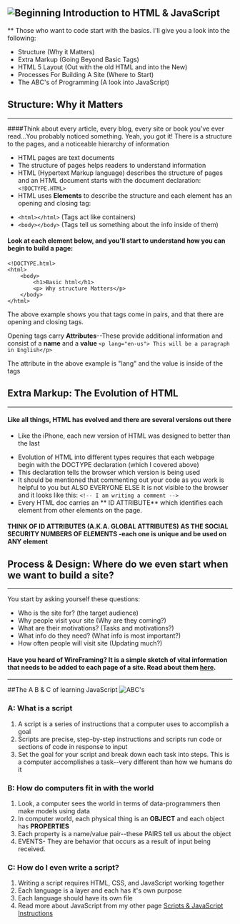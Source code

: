  ![Beginning](https://media.giphy.com/media/3P0oEX5oTmrkY/giphy.gif) Introduction to HTML & JavaScript
----------------------------
** Those who want to code start with the basics. I'll give you a look into the following:
* Structure (Why it Matters)
* Extra Markup (Going Beyond Basic Tags)
* HTML 5 Layout (Out with the old HTML and into the New)
* Processes For Building A Site (Where to Start)
* The ABC's of Programming (A look into JavaScript)

## Structure: Why it Matters
-----------
####Think about every article, every blog, every site or book you've ever read...You probably noticed something. Yeah, you got it! There is a structure to the pages, and a noticeable hierarchy of information
- HTML pages are text documents
- The structure of pages helps readers to understand information
- HTML (Hypertext Markup language) describes the structure of pages and an HTML document starts with the document declaration: ```<!DOCTYPE.HTML>```
- HTML uses **Elements** to describe the structure and each element has an opening and closing tag: 
* ```<html></html>```   (Tags act like containers)
* ```<body></body>``` (Tags tell us something about the info inside of them)

#### Look at each element below, and you'll start to understand how you can begin to build a page:
``` 
<!DOCTYPE.html>
<html>
    <body>
        <h1>Basic html</h1>
        <p> Why structure Matters</p>
    </body>
</html>
```

The above example shows you that tags come in pairs, and that there are opening and closing tags.

Opening tags carry **Attributes**--These provide additional information and consist of a **name** and a **value** 
```<p lang="en-us"> This will be a paragraph in English</p>```

The attribute  in the above example is "lang" and the value is inside of the tags

## Extra Markup: The Evolution of HTML
--------
#### Like all things, HTML has evolved and there are several versions out there
- Like the iPhone, each new version of HTML was designed to better than the last
* Evolution of HTML into different types requires that each webpage begin with the DOCTYPE declaration (which I covered above)
* This declaration tells the browser which version is being used
* It should be mentioned that commenting out your code as you work is helpful to you but ALSO EVERYONE ELSE
It is not visible to the browser and it looks like this:
```<!-- I am writing a comment -->```
* Every HTML doc carries an ** ID ATTRIBUTE** which identifies each element from other elements on the page. 

#### THINK OF ID ATTRIBUTES (A.K.A. GLOBAL ATTRIBUTES) AS THE SOCIAL SECURITY NUMBERS OF ELEMENTS -each one is unique and be used on **ANY** element

## Process & Design: Where do we even start when we want to build a site?
--------
You start by asking yourself these questions:
* Who is the site for? (the target audience)
* Why people visit your site (Why are they coming?)
* What are their motivations? (Tasks and motivations?)
* What info do they need? (What info is most important?)
* How often people will visit site (Updating much?)

#### Have you heard of WireFraming? It is a simple sketch of vital information that needs to be added to each page of a site. Read about them [here](https://www.figma.com/blog/how-to-wireframe/).

-----------------
##The A B & C of learning JavaScript
![ABC's](https://media.giphy.com/media/l0DEJZEOzorQJpJgA/giphy.gif)

### A: What is a script
1. A script is a series of instructions that a computer uses to accomplish a goal
1. Scripts are precise, step-by-step instructions and scripts run code or sections of code in response to input 
1. Set the goal for your script and break down each task into steps. This is a computer accomplishes a task--very different than how we humans do it 

### B: How do computers fit in with the world
1. Look, a computer sees the world in terms of data-programmers then make models using data
1. In computer world, each physical thing is an **OBJECT** and each object has **PROPERTIES**
1. Each property is a name/value pair--these PAIRS tell us about the object
1. EVENTS- They are behavior that occurs as a result of input being received. 
### C: How do I even write a script? 
1. Writing a script requires HTML, CSS, and JavaScript working together 
1. Each language is a layer and each has it's own purpose
1. Each language should have its own file
1. Read more about JavaScript from my other page [Scripts & JavaScript Instructions](https://rivad2.github.io/reading-notes/programmingjs.html)